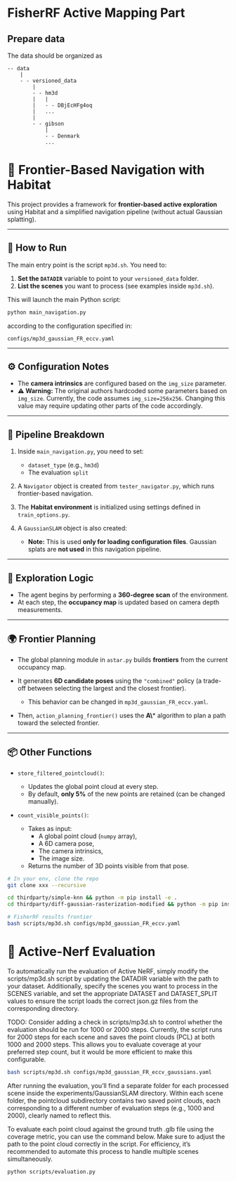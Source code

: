 # FisherRF Active Mapping Part





## Prepare data

The data should be organized as 

```
-- data
    |
    - - versioned_data
        |
        - - hm3d
        |   |
        |   - - DBjEcHFg4oq
        |   ...
        |
        - - gibson
            |
            - - Denmark
            ...
```

# 🧭 Frontier-Based Navigation with Habitat

This project provides a framework for **frontier-based active exploration** using Habitat and a simplified navigation pipeline (without actual Gaussian splatting).

---

## 🚀 How to Run

The main entry point is the script `mp3d.sh`. You need to:

1. **Set the `DATADIR`** variable to point to your `versioned_data` folder.
2. **List the scenes** you want to process (see examples inside `mp3d.sh`).

This will launch the main Python script:

```bash
python main_navigation.py
```

according to the configuration specified in:

```
configs/mp3d_gaussian_FR_eccv.yaml
```

---

## ⚙️ Configuration Notes

- The **camera intrinsics** are configured based on the `img_size` parameter.
- **⚠️ Warning:** The original authors hardcoded some parameters based on `img_size`. Currently, the code assumes `img_size=256x256`. Changing this value may require updating other parts of the code accordingly.

---

## 🧠 Pipeline Breakdown

1. Inside `main_navigation.py`, you need to set:
   - `dataset_type` (e.g., `hm3d`)
   - The evaluation `split`

2. A `Navigator` object is created from `tester_navigator.py`, which runs frontier-based navigation.

3. The **Habitat environment** is initialized using settings defined in `train_options.py`.

4. A `GaussianSLAM` object is also created:
   - **Note:** This is used **only for loading configuration files**. Gaussian splats are **not used** in this navigation pipeline.

---

## 🔄 Exploration Logic

- The agent begins by performing a **360-degree scan** of the environment.
- At each step, the **occupancy map** is updated based on camera depth measurements.

---

## 🌍 Frontier Planning

- The global planning module in `astar.py` builds **frontiers** from the current occupancy map.
- It generates **6D candidate poses** using the `"combined"` policy (a trade-off between selecting the largest and the closest frontier).
   - This behavior can be changed in `mp3d_gaussian_FR_eccv.yaml`.

- Then, `action_planning_frontier()` uses the **A\\*** algorithm to plan a path toward the selected frontier.

---

## 📦 Other Functions

- `store_filtered_pointcloud()`:
   - Updates the global point cloud at every step.
   - By default, **only 5%** of the new points are retained (can be changed manually).

- `count_visible_points()`:
   - Takes as input:
     - A global point cloud (`numpy` array),
     - A 6D camera pose,
     - The camera intrinsics,
     - The image size.
   - Returns the number of 3D points visible from that pose.



```bash
# In your env, clone the repo
git clone xxx --recursive

cd thirdparty/simple-knn && python -m pip install -e . 
cd thirdparty/diff-gaussian-rasterization-modified && python -m pip install -e . 

# FisherRF results frontier
bash scripts/mp3d.sh configs/mp3d_gaussian_FR_eccv.yaml
```

# 🧭 Active-Nerf Evaluation

To automatically run the evaluation of Active NeRF, simply modify the scripts/mp3d.sh script by updating the DATADIR variable with the path to your dataset. Additionally, specify the scenes you want to process in the SCENES variable, and set the appropriate DATASET and DATASET_SPLIT values to ensure the script loads the correct json.gz files from the corresponding directory.

TODO:
Consider adding a check in scripts/mp3d.sh to control whether the evaluation should be run for 1000 or 2000 steps. Currently, the script runs for 2000 steps for each scene and saves the point clouds (PCL) at both 1000 and 2000 steps. This allows you to evaluate coverage at your preferred step count, but it would be more efficient to make this configurable.

```bash
bash scripts/mp3d.sh configs/mp3d_gaussian_FR_eccv_gaussians.yaml
```

After running the evaluation, you’ll find a separate folder for each processed scene inside the experiments/GaussianSLAM directory. Within each scene folder, the pointcloud subdirectory contains two saved point clouds, each corresponding to a different number of evaluation steps (e.g., 1000 and 2000), clearly named to reflect this.

To evaluate each point cloud against the ground truth .glb file using the coverage metric, you can use the command below. Make sure to adjust the path to the point cloud correctly in the script. For efficiency, it’s recommended to automate this process to handle multiple scenes simultaneously.

```bash
python scripts/evaluation.py
```

